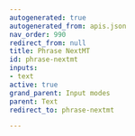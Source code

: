 ```yaml
---
autogenerated: true
autogenerated_from: apis.json
nav_order: 990
redirect_from: null
title: Phrase NextMT
id: phrase-nextmt
inputs:
- text
active: true
grand_parent: Input modes
parent: Text
redirect_to: phrase-nextmt

---
```


